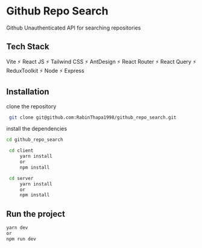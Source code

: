# Github Repo Search

Github Unauthenticated API for searching repositories

## Tech Stack

Vite ⚡ React JS ⚡ Tailwind CSS ⚡ AntDesign ⚡ React Router ⚡ React Query ⚡ ReduxToolkit ⚡ Node ⚡ Express

## Installation

clone the repository

```bash
 git clone git@github.com:RabinThapa1998/github_repo_search.git
```

install the dependencies

```bash
cd github_repo_search

 cd client
     yarn install
     or
     npm install

 cd server
     yarn install
     or
     npm install
```

## Run the project

```bash
yarn dev
or
npm run dev
```
